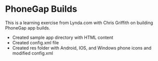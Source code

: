 # PhoneGap Builds

This is a learning exercise from Lynda.com with Chris Griffith on building PhoneGap app builds.

* Created sample app directory with HTML content
* Created config.xml file
* Created res folder with Android, IOS, and Windows phone icons and modified config.xml
